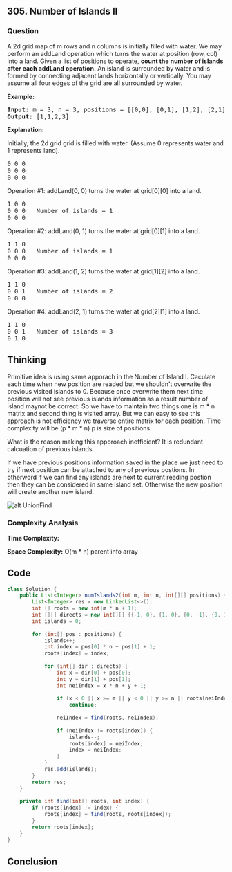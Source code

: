 <h2>305. Number of Islands II</h2>
<h3>Question</h3>

A 2d grid map of m rows and n columns is initially filled with water. We may perform an addLand operation which turns the water at position (row, col) into a land. Given a list of positions to operate, **count the number of islands after each addLand operation.** An island is surrounded by water and is formed by connecting adjacent lands horizontally or vertically. You may assume all four edges of the grid are all surrounded by water.

**Example:**
<pre>
<b>Input:</b> m = 3, n = 3, positions = [[0,0], [0,1], [1,2], [2,1]]
<b>Output:</b> [1,1,2,3]
</pre>

**Explanation:**

Initially, the 2d grid grid is filled with water. (Assume 0 represents water and 1 represents land).
<pre>
0 0 0
0 0 0
0 0 0
</pre>
Operation #1: addLand(0, 0) turns the water at grid[0][0] into a land.  
<pre>
1 0 0
0 0 0   Number of islands = 1
0 0 0
</pre>
Operation #2: addLand(0, 1) turns the water at grid[0][1] into a land.
<pre>
1 1 0
0 0 0   Number of islands = 1
0 0 0
</pre>
Operation #3: addLand(1, 2) turns the water at grid[1][2] into a land.
<pre>
1 1 0
0 0 1   Number of islands = 2
0 0 0
</pre>
Operation #4: addLand(2, 1) turns the water at grid[2][1] into a land.
<pre>
1 1 0
0 0 1   Number of islands = 3
0 1 0
</pre>

<h2>Thinking</h2>

Primitive idea is using same apporach in the Number of Island I. Caculate each time when new position are readed but we shouldn't overwrite the previous visited islands to 0.
Because once overwrite them next time position will not see previous islands information as a result number of island maynot be correct.  So we have to maintain two things one is m * n matrix and second thing is visited array.
But we can easy to see this approach is not efficiency we traverse entire matrix for each position. Time complexity will be (p * m * n) p is size of positions.  

What is the reason making this apporoach inefficient? It is redundant calcuation of previous islands. 

If we have previous positions information saved in the place we just need to try if next position can be attached to any of previous postions.
In otherword if we can find any islands are next to current reading postion then they can be considered in same island set. Otherwise the new position will create another new island.


![alt UnionFind](https://github.com/junj0619/CodeLab/blob/master/src/CS1802/Images/NumberOfIslandII.jpg, "UnionFind")
<h3>Complexity Analysis</h3>

**Time Complexity:** 

**Space Complexity:** O(m * n) parent info array 

<h2>Code</h2>

```java
class Solution {
    public List<Integer> numIslands2(int m, int n, int[][] positions) {
        List<Integer> res = new LinkedList<>();
        int [] roots = new int[m * n + 1];
        int [][] directs = new int[][] {{-1, 0}, {1, 0}, {0, -1}, {0, 1}};
        int islands = 0;
        
        for (int[] pos : positions) {            
            islands++;
            int index = pos[0] * n + pos[1] + 1;
            roots[index] = index;
            
            for (int[] dir : directs) {
                int x = dir[0] + pos[0];
                int y = dir[1] + pos[1];
                int neiIndex = x * n + y + 1;    
                
                if (x < 0 || x >= m || y < 0 || y >= n || roots[neiIndex] == 0)
                    continue;
                
                neiIndex = find(roots, neiIndex);
                
                if (neiIndex != roots[index]) {
                    islands--;
                    roots[index] = neiIndex;
                    index = neiIndex;
                }
            }
            res.add(islands);
        }
        return res;
    }   
    
    private int find(int[] roots, int index) {
        if (roots[index] != index) {
            roots[index] = find(roots, roots[index]);            
        }
        return roots[index];
    }
}
```

<h2>Conclusion</h2>
